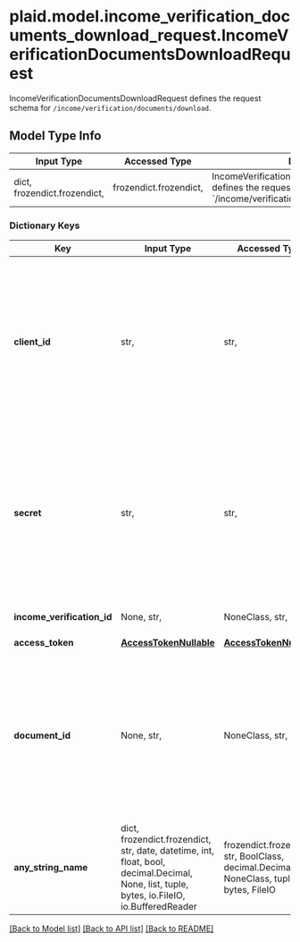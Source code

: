 # plaid.model.income_verification_documents_download_request.IncomeVerificationDocumentsDownloadRequest

IncomeVerificationDocumentsDownloadRequest defines the request schema for `/income/verification/documents/download`.

## Model Type Info
Input Type | Accessed Type | Description | Notes
------------ | ------------- | ------------- | -------------
dict, frozendict.frozendict,  | frozendict.frozendict,  | IncomeVerificationDocumentsDownloadRequest defines the request schema for &#x60;/income/verification/documents/download&#x60;. | 

### Dictionary Keys
Key | Input Type | Accessed Type | Description | Notes
------------ | ------------- | ------------- | ------------- | -------------
**client_id** | str,  | str,  | Your Plaid API &#x60;client_id&#x60;. The &#x60;client_id&#x60; is required and may be provided either in the &#x60;PLAID-CLIENT-ID&#x60; header or as part of a request body. | [optional] 
**secret** | str,  | str,  | Your Plaid API &#x60;secret&#x60;. The &#x60;secret&#x60; is required and may be provided either in the &#x60;PLAID-SECRET&#x60; header or as part of a request body. | [optional] 
**income_verification_id** | None, str,  | NoneClass, str,  | The ID of the verification. | [optional] 
**access_token** | [**AccessTokenNullable**](AccessTokenNullable.md) | [**AccessTokenNullable**](AccessTokenNullable.md) |  | [optional] 
**document_id** | None, str,  | NoneClass, str,  | The document ID to download. If passed, a single document will be returned in the resulting zip file, rather than all document | [optional] 
**any_string_name** | dict, frozendict.frozendict, str, date, datetime, int, float, bool, decimal.Decimal, None, list, tuple, bytes, io.FileIO, io.BufferedReader | frozendict.frozendict, str, BoolClass, decimal.Decimal, NoneClass, tuple, bytes, FileIO | any string name can be used but the value must be the correct type | [optional]

[[Back to Model list]](../../README.md#documentation-for-models) [[Back to API list]](../../README.md#documentation-for-api-endpoints) [[Back to README]](../../README.md)

